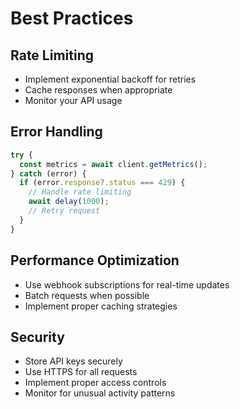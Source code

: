 # Best Practices

## Rate Limiting
- Implement exponential backoff for retries
- Cache responses when appropriate
- Monitor your API usage

## Error Handling
```javascript
try {
  const metrics = await client.getMetrics();
} catch (error) {
  if (error.response?.status === 429) {
    // Handle rate limiting
    await delay(1000);
    // Retry request
  }
}
```

## Performance Optimization
- Use webhook subscriptions for real-time updates
- Batch requests when possible
- Implement proper caching strategies

## Security
- Store API keys securely
- Use HTTPS for all requests
- Implement proper access controls
- Monitor for unusual activity patterns